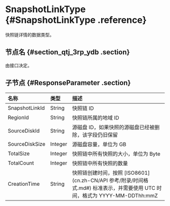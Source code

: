# SnapshotLinkType {#SnapshotLinkType .reference}

快照链详情的数据类型。

## 节点名 {#section_qtj_3rp_ydb .section}

由接口决定。

## 子节点 {#ResponseParameter .section}

|名称|类型|描述|
|:-|:-|:-|
|SnapshotLinkId|String|快照链 ID|
|RegionId|String|快照链所属的地域 ID|
|SourceDiskId|String|源磁盘 ID，如果快照的源磁盘已经被删除，该字段仍旧保留|
|SourceDiskSize|Integer|源磁盘容量，单位为 GB|
|TotalSize|Integer|快照链中所有快照的大小，单位为 Byte|
|TotalCount|Integer|快照链中所有快照的数量|
|CreationTime|String|快照链创建时间，按照 [ISO8601](cn.zh-CN/API 参考/附录/时间格式.md#) 标准表示，并需要使用 UTC 时间，格式为 YYYY-MM-DDThh:mmZ|

